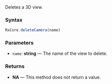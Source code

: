 Deletes a 3D view.

### Syntax

```typescript
RxCore.deleteCamera(name)
```

### Parameters

- `name`: **string** — The name of the view to delete.

### Returns

- **NA** — This method does not return a value.
















